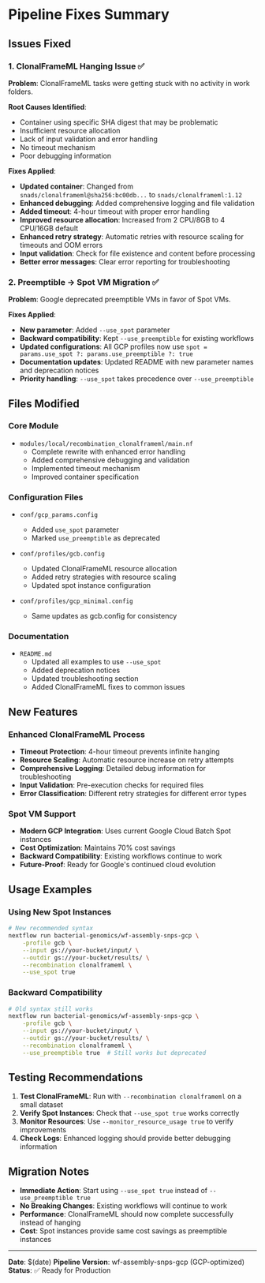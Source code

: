 # Pipeline Fixes Summary

## Issues Fixed

### 1. ClonalFrameML Hanging Issue ✅

**Problem**: ClonalFrameML tasks were getting stuck with no activity in work folders.

**Root Causes Identified**:
- Container using specific SHA digest that may be problematic
- Insufficient resource allocation
- Lack of input validation and error handling
- No timeout mechanism
- Poor debugging information

**Fixes Applied**:
- **Updated container**: Changed from `snads/clonalframeml@sha256:bc00db...` to `snads/clonalframeml:1.12`
- **Enhanced debugging**: Added comprehensive logging and file validation
- **Added timeout**: 4-hour timeout with proper error handling
- **Improved resource allocation**: Increased from 2 CPU/8GB to 4 CPU/16GB default
- **Enhanced retry strategy**: Automatic retries with resource scaling for timeouts and OOM errors
- **Input validation**: Check for file existence and content before processing
- **Better error messages**: Clear error reporting for troubleshooting

### 2. Preemptible → Spot VM Migration ✅

**Problem**: Google deprecated preemptible VMs in favor of Spot VMs.

**Fixes Applied**:
- **New parameter**: Added `--use_spot` parameter
- **Backward compatibility**: Kept `--use_preemptible` for existing workflows
- **Updated configurations**: All GCP profiles now use `spot = params.use_spot ?: params.use_preemptible ?: true`
- **Documentation updates**: Updated README with new parameter names and deprecation notices
- **Priority handling**: `--use_spot` takes precedence over `--use_preemptible`

## Files Modified

### Core Module
- `modules/local/recombination_clonalframeml/main.nf`
  - Complete rewrite with enhanced error handling
  - Added comprehensive debugging and validation
  - Implemented timeout mechanism
  - Improved container specification

### Configuration Files
- `conf/gcp_params.config`
  - Added `use_spot` parameter
  - Marked `use_preemptible` as deprecated
  
- `conf/profiles/gcb.config`
  - Updated ClonalFrameML resource allocation
  - Added retry strategies with resource scaling
  - Updated spot instance configuration
  
- `conf/profiles/gcp_minimal.config`
  - Same updates as gcb.config for consistency

### Documentation
- `README.md`
  - Updated all examples to use `--use_spot`
  - Added deprecation notices
  - Updated troubleshooting section
  - Added ClonalFrameML fixes to common issues

## New Features

### Enhanced ClonalFrameML Process
- **Timeout Protection**: 4-hour timeout prevents infinite hanging
- **Resource Scaling**: Automatic resource increase on retry attempts
- **Comprehensive Logging**: Detailed debug information for troubleshooting
- **Input Validation**: Pre-execution checks for required files
- **Error Classification**: Different retry strategies for different error types

### Spot VM Support
- **Modern GCP Integration**: Uses current Google Cloud Batch Spot instances
- **Cost Optimization**: Maintains 70% cost savings
- **Backward Compatibility**: Existing workflows continue to work
- **Future-Proof**: Ready for Google's continued cloud evolution

## Usage Examples

### Using New Spot Instances
```bash
# New recommended syntax
nextflow run bacterial-genomics/wf-assembly-snps-gcp \
    -profile gcb \
    --input gs://your-bucket/input/ \
    --outdir gs://your-bucket/results/ \
    --recombination clonalframeml \
    --use_spot true
```

### Backward Compatibility
```bash
# Old syntax still works
nextflow run bacterial-genomics/wf-assembly-snps-gcp \
    -profile gcb \
    --input gs://your-bucket/input/ \
    --outdir gs://your-bucket/results/ \
    --recombination clonalframeml \
    --use_preemptible true  # Still works but deprecated
```

## Testing Recommendations

1. **Test ClonalFrameML**: Run with `--recombination clonalframeml` on a small dataset
2. **Verify Spot Instances**: Check that `--use_spot true` works correctly
3. **Monitor Resources**: Use `--monitor_resource_usage true` to verify improvements
4. **Check Logs**: Enhanced logging should provide better debugging information

## Migration Notes

- **Immediate Action**: Start using `--use_spot true` instead of `--use_preemptible true`
- **No Breaking Changes**: Existing workflows will continue to work
- **Performance**: ClonalFrameML should now complete successfully instead of hanging
- **Cost**: Spot instances provide same cost savings as preemptible instances

---

**Date**: $(date)
**Pipeline Version**: wf-assembly-snps-gcp (GCP-optimized)
**Status**: ✅ Ready for Production